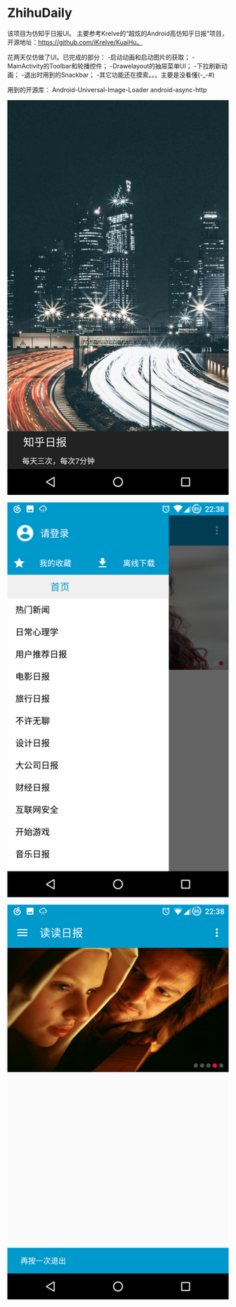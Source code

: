 # ZhihuDaily
该项目为仿知乎日报UI。
主要参考Krelve的“超炫的Android高仿知乎日报“项目，开源地址：https://github.com/iKrelve/KuaiHu。

花两天仅仿做了UI。已完成的部分：
-启动动画和启动图片的获取；
-MainActivity的Toolbar和轮播控件；
-Drawelayout的抽屉菜单UI；
-下拉刷新动画；
-退出时用到的Snackbar；
-其它功能还在摸索。。。主要是没看懂(-_-#)

用到的开源库：
Android-Universal-Image-Loader
android-async-http

![image](https://github.com/liangqiangWang/zhihuDaily/blob/master/ScreenShots/Screenshot_20160904-223747.png)



![image](https://github.com/liangqiangWang/zhihuDaily/blob/master/ScreenShots/Screenshot_20160904-223803.png)



![image](https://github.com/liangqiangWang/zhihuDaily/blob/master/ScreenShots/Screenshot_20160904-223810.png)